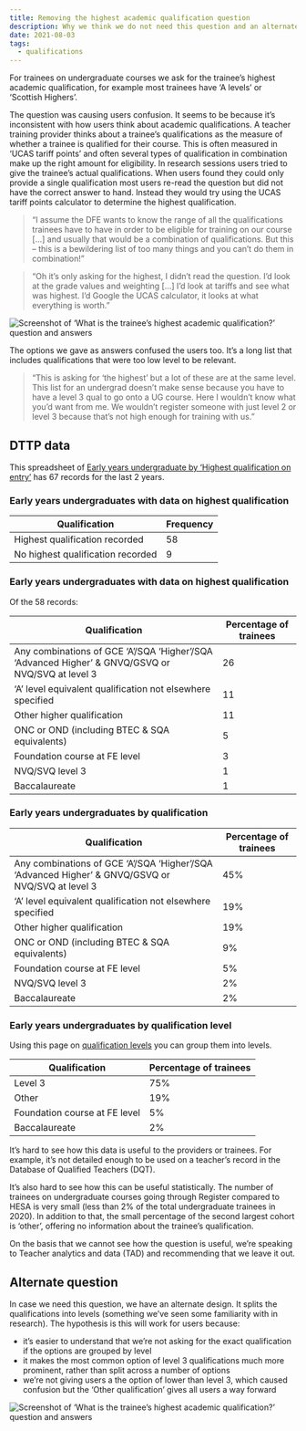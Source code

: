 ```yaml
---
title: Removing the highest academic qualification question
description: Why we think we do not need this question and an alternate design if we do
date: 2021-08-03
tags:
  - qualifications
---
```


For trainees on undergraduate courses we ask for the trainee’s highest academic qualification, for example most trainees have ‘A levels’ or ‘Scottish Highers’.

The question was causing users confusion. It seems to be because it’s inconsistent with how users think about academic qualifications. A teacher training provider thinks about a trainee’s qualifications as the measure of whether a trainee is qualified for their course. This is often measured in ‘UCAS tariff points’ and often several types of qualification in combination make up the right amount for eligibility. In research sessions users tried to give the trainee’s actual qualifications. When users found they could only provide a single qualification most users re-read the question but did not have the correct answer to hand. Instead they would try using the UCAS tariff points calculator to determine the highest qualification.

> “I assume the DFE wants to know the range of all the qualifications trainees have to have in order to be eligible for training on our course [...] and usually that would be a combination of qualifications. But this – this is a bewildering list of too many things and you can’t do them in combination!”

> “Oh it’s only asking for the highest, I didn’t read the question. I’d look at the grade values and weighting [...] I’d look at tariffs and see what was highest. I’d Google the UCAS calculator, it looks at what everything is worth.”

![Screenshot of ‘What is the trainee’s highest academic qualification?’ question and answers](highest-academic-qualification-v1.png "Highest academic qualification — first iteration.")

The options we gave as answers confused the users too. It’s a long list that includes qualifications that were too low level to be relevant.

> “This is asking for ‘the highest’ but a lot of these are at the same level. This list for an undergrad doesn’t make sense because you have to have a level 3 qual to go onto a UG course. Here I wouldn’t know what you’d want from me. We wouldn’t register someone with just level 2 or level 3 because that’s not high enough for training with us.”

## DTTP data

This spreadsheet of [Early years undergraduate by ‘Highest qualification on entry’](https://docs.google.com/spreadsheets/u/1/d/1fb2ialqhFKxVh8WZ8yeoeKkJrtcJNnUm/edit#gid=1730684280) has 67 records for the last 2 years.

### Early years undergraduates with data on highest qualification

| Qualification | Frequency |
| --- | --- |
| Highest qualification recorded | 58 |
| No highest qualification recorded | 9 |

### Early years undergraduates with data on highest qualification

Of the 58 records:

| Qualification | Percentage of trainees |
| --- | --- |
| Any combinations of GCE ‘A’/SQA ‘Higher’/SQA ‘Advanced Higher’ & GNVQ/GSVQ or NVQ/SVQ at level 3 | 26 |
| ‘A’ level equivalent qualification not elsewhere specified | 11 |
| Other higher qualification | 11 |
| ONC or OND (including BTEC & SQA equivalents) | 5 |
| Foundation course at FE level | 3 |
| NVQ/SVQ level 3 | 1 |
| Baccalaureate | 1 |

### Early years undergraduates by qualification

| Qualification | Percentage of trainees |
| --- | --- |
| Any combinations of GCE ‘A’/SQA ‘Higher’/SQA ‘Advanced Higher’ & GNVQ/GSVQ or NVQ/SVQ at level 3 | 45% |
| ‘A’ level equivalent qualification not elsewhere specified | 19% |
| Other higher qualification | 19% |
| ONC or OND (including BTEC & SQA equivalents) | 9% |
| Foundation course at FE level | 5% |
| NVQ/SVQ level 3 | 2% |
| Baccalaureate | 2% |

### Early years undergraduates by qualification level

Using this page on [qualification levels](https://www.gov.uk/what-different-qualification-levels-mean) you can group them into levels.

| Qualification | Percentage of trainees |
| --- | --- |
| Level 3 | 75% |
| Other | 19% |
| Foundation course at FE level | 5% |
| Baccalaureate | 2% |

It’s hard to see how this data is useful to the providers or trainees. For example, it’s not detailed enough to be used on a teacher’s record in the Database of Qualified Teachers (DQT).

It’s also hard to see how this can be useful statistically. The number of trainees on undergraduate courses going through Register compared to HESA is very small (less than 2% of the total undergraduate trainees in 2020). In addition to that, the small percentage of the second largest cohort is ‘other’, offering no information about the trainee’s qualification.

On the basis that we cannot see how the question is useful, we’re speaking to Teacher analytics and data (TAD) and recommending that we leave it out.

## Alternate question

In case we need this question, we have an alternate design. It splits the qualifications into levels (something we’ve seen some familiarity with in research). The hypothesis is this will work for users because:

- it’s easier to understand that we’re not asking for the exact qualification if the options are grouped by level
- it makes the most common option of level 3 qualifications much more prominent, rather than split across a number of options
- we’re not giving users a the option of lower than level 3, which caused confusion but the ‘Other qualification’ gives all users a way forward

![Screenshot of ‘What is the trainee’s highest academic qualification?’ question and answers](highest-academic-qualification-v2.png "Highest academic qualification — second iteration.")
